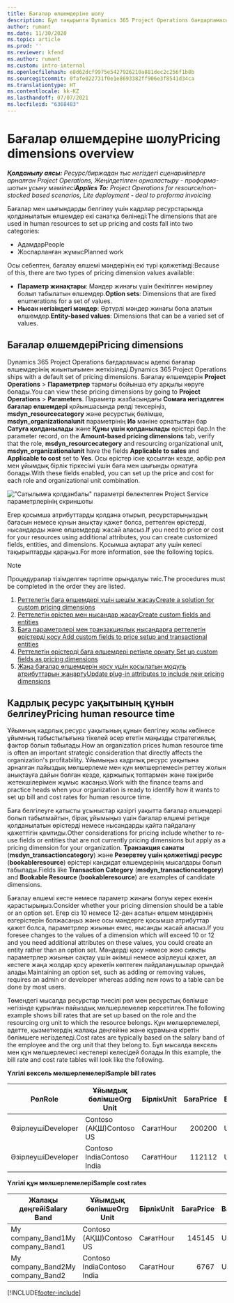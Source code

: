 ```yaml
---
title: Бағалар өлшемдеріне шолу
description: Бұл тақырыпта Dynamics 365 Project Operations бағдарламасындағы бағалар өлшемдері туралы ақпарат берілген.
author: rumant
ms.date: 11/30/2020
ms.topic: article
ms.prod: ''
ms.reviewer: kfend
ms.author: rumant
ms.custom: intro-internal
ms.openlocfilehash: e8d62dcf9975e5427926210a881dec2c256f1b8b
ms.sourcegitcommit: 0fafe022731f0e1e8693382ff906e3f8541d34ca
ms.translationtype: HT
ms.contentlocale: kk-KZ
ms.lasthandoff: 07/07/2021
ms.locfileid: "6368483"
---
```

# <a name="pricing-dimensions-overview"></a><span data-ttu-id="7be9f-103">Бағалар өлшемдеріне шолу</span><span class="sxs-lookup"><span data-stu-id="7be9f-103">Pricing dimensions overview</span></span>

<span data-ttu-id="7be9f-104">_**Қолданылу аясы:** Ресурс/биржадан тыс негіздегі сценарийлерге арналған Project Operations, Жеңілдетілген орналастыру - проформа-шотын ұсыну мәмілесі_</span><span class="sxs-lookup"><span data-stu-id="7be9f-104">_**Applies To:** Project Operations for resource/non-stocked based scenarios, Lite deployment - deal to proforma invoicing_</span></span>

<span data-ttu-id="7be9f-105">Бағалар мен шығындарды белгілеу үшін кадрлар ресурстарында қолданылатын өлшемдер екі санатқа бөлінеді:</span><span class="sxs-lookup"><span data-stu-id="7be9f-105">The dimensions that are used in human resources to set up pricing and costs fall into two categories:</span></span>

- <span data-ttu-id="7be9f-106">Адамдар</span><span class="sxs-lookup"><span data-stu-id="7be9f-106">People</span></span>
- <span data-ttu-id="7be9f-107">Жоспарланған жұмыс</span><span class="sxs-lookup"><span data-stu-id="7be9f-107">Planned work</span></span>

<span data-ttu-id="7be9f-108">Осы себептен, бағалау өлшемі мәндерінің екі түрі қолжетімді:</span><span class="sxs-lookup"><span data-stu-id="7be9f-108">Because of this, there are two types of pricing dimension values available:</span></span>

- <span data-ttu-id="7be9f-109">**Параметр жинақтары**: Мәндер жинағы үшін бекітілген нөмірлеу болып табылатын өлшемдер.</span><span class="sxs-lookup"><span data-stu-id="7be9f-109">**Option sets**: Dimensions that are fixed enumerations for a set of values.</span></span>
- <span data-ttu-id="7be9f-110">**Нысан негізіндегі мәндер**: Әртүрлі мәндер жинағы бола алатын өлшемдер.</span><span class="sxs-lookup"><span data-stu-id="7be9f-110">**Entity-based values**: Dimensions that can be a varied set of values.</span></span>

## <a name="pricing-dimensions"></a><span data-ttu-id="7be9f-111">Бағалар өлшемдері</span><span class="sxs-lookup"><span data-stu-id="7be9f-111">Pricing dimensions</span></span>

<span data-ttu-id="7be9f-112">Dynamics 365 Project Operations бағдарламасы әдепкі бағалар өлшемдерінің жиынтығымен жеткізіледі.</span><span class="sxs-lookup"><span data-stu-id="7be9f-112">Dynamics 365 Project Operations ships with a default set of pricing dimensions.</span></span> <span data-ttu-id="7be9f-113">Бағалау өлшемдерін **Project Operations** > **Параметрлер** тармағы бойынша өту арқылы көруге болады.</span><span class="sxs-lookup"><span data-stu-id="7be9f-113">You can view these pricing dimensions by going to **Project Operations** > **Parameters**.</span></span> <span data-ttu-id="7be9f-114">Параметр жазбасындағы **Сомаға негізделген бағалар өлшемдері** қойыншасында рөлді тексеріңіз, **msdyn_resourcecategory** және ресурстық бөлімше, **msdyn_organizationalunit** параметрінің **Иә** мәніне орнатылған бар **Сатуға қолданылады** және **Құны үшін қолданылады** өрістері бар.</span><span class="sxs-lookup"><span data-stu-id="7be9f-114">In the parameter record, on the **Amount-based pricing dimensions** tab, verify that the role, **msdyn_resourcecategory** and resourcing organizational unit, **msdyn_organizationalunit** have the fields **Applicable to sales** and **Applicable to cost** set to **Yes**.</span></span> <span data-ttu-id="7be9f-115">Осы өрістер іске қосылған кезде, әрбір рөл мен ұйымдық бірлік тіркесімі үшін баға мен шығынды орнатуға болады.</span><span class="sxs-lookup"><span data-stu-id="7be9f-115">With these fields enabled, you can set up the price and cost for each role and organizational unit combination.</span></span>

!["Сатылымға қолданбалы" параметрі бөлектелген Project Service параметрлерінің скриншоты](media/PS-OOB-parameters.png)

<span data-ttu-id="7be9f-117">Егер қосымша атрибуттарды қолдана отырып, ресурстарыңыздың бағасын немесе құнын анықтау қажет болса, реттелген өрістерді, нысандарды және өлшемдерді жасай аласыз.</span><span class="sxs-lookup"><span data-stu-id="7be9f-117">If you need to price or cost for your resources using additional attributes, you can create customized fields, entities, and dimensions.</span></span> <span data-ttu-id="7be9f-118">Қосымша ақпарат алу үшін келесі тақырыптарды қараңыз.</span><span class="sxs-lookup"><span data-stu-id="7be9f-118">For more information, see the following topics.</span></span> 
  
  > [!NOTE]
  > <span data-ttu-id="7be9f-119">Процедуралар тізімделген тәртіпте орындалуы тиіс.</span><span class="sxs-lookup"><span data-stu-id="7be9f-119">The procedures must be completed in the order they are listed.</span></span>

1. [<span data-ttu-id="7be9f-120">Реттелетін баға өлшемдері үшін шешім жасау</span><span class="sxs-lookup"><span data-stu-id="7be9f-120">Create a solution for custom pricing dimensions</span></span>](../sales/create-solution-custompd.md)
2. [<span data-ttu-id="7be9f-121">Реттелетін өрістер мен нысандар жасау</span><span class="sxs-lookup"><span data-stu-id="7be9f-121">Create custom fields and entities</span></span>](create-custom-fields-entities-pricing-dimensions.md)
3. [<span data-ttu-id="7be9f-122">Баға параметрлері мен транзакциялық нысандарға реттелетін өрістерді қосу </span><span class="sxs-lookup"><span data-stu-id="7be9f-122">Add custom fields to price setup and transactional entities</span></span>](add-custom-fields-price-setup-transactional-entities.md)
4. [<span data-ttu-id="7be9f-123">Реттелетін өрістерді баға өлшемдері ретінде орнату </span><span class="sxs-lookup"><span data-stu-id="7be9f-123">Set up custom fields as pricing dimensions</span></span>](set-up-custom-fields-pricing-dimensions.md)
5. [<span data-ttu-id="7be9f-124">Жаңа бағалар өлшемдерін қосу үшін қосылатын модуль атрибуттарын жаңарту</span><span class="sxs-lookup"><span data-stu-id="7be9f-124">Update plug-in attributes to include new pricing dimensions</span></span>](update-plugin-attributes-pd.md)


## <a name="pricing-human-resource-time"></a><span data-ttu-id="7be9f-125">Кадрлық ресурс уақытының құнын белгілеу</span><span class="sxs-lookup"><span data-stu-id="7be9f-125">Pricing human resource time</span></span>
<span data-ttu-id="7be9f-126">Ұйымның кадрлық ресурс уақытының құнын белгілеу жолы көбінесе ұйымның табыстылығына тікелей әсер ететін маңызды стратегиялық фактор болып табылады.</span><span class="sxs-lookup"><span data-stu-id="7be9f-126">How an organization prices human resource time is often an important strategic consideration that directly affects the organization's profitability.</span></span> <span data-ttu-id="7be9f-127">Ұйымыңыз кадрлық ресурс уақытына арналған пайыздық мөлшерлеме мен құн мөлшерлемесін реттеу жолын анықтауға дайын болған кезде, қаржылық топтармен және тәжірибе жетекшілерімен жұмыс жасаңыз.</span><span class="sxs-lookup"><span data-stu-id="7be9f-127">Work with the finance teams and practice heads when your organization is ready to identify how it wants to set up bill and cost rates for human resource time.</span></span>

<span data-ttu-id="7be9f-128">Баға белгілеуге қатысты ұсыныстар қазіргі уақытта бағалар өлшемдері болып табылмайтын, бірақ ұйымыңыз үшін бағалар өлшемі ретінде қолданылатын өрістерді немесе нысандарды қайта пайдалану қажеттігін қамтиды.</span><span class="sxs-lookup"><span data-stu-id="7be9f-128">Other considerations for pricing include whether to re-use fields or entities that are not currently pricing dimensions but apply as a pricing dimension for your organization.</span></span> <span data-ttu-id="7be9f-129">**Транзакция санаты** (**msdyn_transactioncategory**) және **Резервтеу үшін қолжетімді ресурс** (**bookableresource**) өрістері кандидат өлшемдерінің мысалдары болып табылады.</span><span class="sxs-lookup"><span data-stu-id="7be9f-129">Fields like **Transaction Category** (**msdyn_transactioncategory**) and **Bookable Resource** (**bookableresource**) are examples of candidate dimensions.</span></span> 

<span data-ttu-id="7be9f-130">Бағалау өлшемі кесте немесе параметр жинағы болуы керек екенін қарастырыңыз.</span><span class="sxs-lookup"><span data-stu-id="7be9f-130">Consider whether your pricing dimension should be a table or an option set.</span></span> <span data-ttu-id="7be9f-131">Егер сіз 10 немесе 12-ден асатын өлшем мәндерінің өзгерістерін болжасаңыз және осы мәндерге қосымша атрибуттар қажет болса, параметрлер жиынын емес, нысанды жасай аласыз.</span><span class="sxs-lookup"><span data-stu-id="7be9f-131">If you foresee changes to the values of a dimension which will exceed 10 or 12 and you need additional attributes on these values, you could create an entity rather than an option set.</span></span> <span data-ttu-id="7be9f-132">Мәндерді қосу немесе жою сияқты параметрлер жиынын сақтау үшін әкімші немесе әзірлеуші қажет, ал кестеге жаңа жолдар қосу әрекетін көптеген пайдаланушылар орындай алады.</span><span class="sxs-lookup"><span data-stu-id="7be9f-132">Maintaining an option set, such as adding or removing values, requires an admin or developer whereas adding new rows to a table can be done by most users.</span></span>

<span data-ttu-id="7be9f-133">Төмендегі мысалда ресурстар тиесілі рөл мен ресурстық бөлімше негізінде құрылған пайыздық мөлшерлемелер көрсетілген.</span><span class="sxs-lookup"><span data-stu-id="7be9f-133">The following example shows bill rates that are set up based on the role and the resourcing org unit to which the resource belongs.</span></span> <span data-ttu-id="7be9f-134">Құн мөлшерлемелері, әдетте, қызметкердің жалақы деңгейіне және құрамына кіретін бөлімшеге негізделеді.</span><span class="sxs-lookup"><span data-stu-id="7be9f-134">Cost rates are typically based on the salary band of the employee and the org unit that they belong to.</span></span> <span data-ttu-id="7be9f-135">Бұл мысалда вексель мен құн мөлшерлемесі кестелері келесідей болады.</span><span class="sxs-lookup"><span data-stu-id="7be9f-135">In this example, the bill rate and cost rate tables will look like the following.</span></span>

<span data-ttu-id="7be9f-136">**Үлгілі вексель мөлшерлемелері**</span><span class="sxs-lookup"><span data-stu-id="7be9f-136">**Sample bill rates**</span></span>

| <span data-ttu-id="7be9f-137">Рөл</span><span class="sxs-lookup"><span data-stu-id="7be9f-137">Role</span></span>        | <span data-ttu-id="7be9f-138">Ұйымдық бөлімше</span><span class="sxs-lookup"><span data-stu-id="7be9f-138">Org Unit</span></span>    |<span data-ttu-id="7be9f-139">Бірлік</span><span class="sxs-lookup"><span data-stu-id="7be9f-139">Unit</span></span>      |<span data-ttu-id="7be9f-140">Баға</span><span class="sxs-lookup"><span data-stu-id="7be9f-140">Price</span></span>      |<span data-ttu-id="7be9f-141">Валюта</span><span class="sxs-lookup"><span data-stu-id="7be9f-141">Currency</span></span>  |
| ------------|-------------|----------|----------:|----------|
| <span data-ttu-id="7be9f-142">Әзірлеуші</span><span class="sxs-lookup"><span data-stu-id="7be9f-142">Developer</span></span>   | <span data-ttu-id="7be9f-143">Contoso (АҚШ)</span><span class="sxs-lookup"><span data-stu-id="7be9f-143">Contoso US</span></span>  |<span data-ttu-id="7be9f-144">Сағат</span><span class="sxs-lookup"><span data-stu-id="7be9f-144">Hour</span></span> | <span data-ttu-id="7be9f-145">200</span><span class="sxs-lookup"><span data-stu-id="7be9f-145">200</span></span>|<span data-ttu-id="7be9f-146">USD</span><span class="sxs-lookup"><span data-stu-id="7be9f-146">USD</span></span>     |
| <span data-ttu-id="7be9f-147">Әзірлеуші</span><span class="sxs-lookup"><span data-stu-id="7be9f-147">Developer</span></span>   | <span data-ttu-id="7be9f-148">Contoso India</span><span class="sxs-lookup"><span data-stu-id="7be9f-148">Contoso India</span></span> |<span data-ttu-id="7be9f-149">Сағат</span><span class="sxs-lookup"><span data-stu-id="7be9f-149">Hour</span></span>|   <span data-ttu-id="7be9f-150">112</span><span class="sxs-lookup"><span data-stu-id="7be9f-150">112</span></span>|<span data-ttu-id="7be9f-151">USD</span><span class="sxs-lookup"><span data-stu-id="7be9f-151">USD</span></span>     |


<span data-ttu-id="7be9f-152">**Үлгілі құн мөлшерлемелері**</span><span class="sxs-lookup"><span data-stu-id="7be9f-152">**Sample cost rates**</span></span>

| <span data-ttu-id="7be9f-153">Жалақы деңгейі</span><span class="sxs-lookup"><span data-stu-id="7be9f-153">Salary Band</span></span>     | <span data-ttu-id="7be9f-154">Ұйымдық бөлімше</span><span class="sxs-lookup"><span data-stu-id="7be9f-154">Org Unit</span></span>    |<span data-ttu-id="7be9f-155">Бірлік</span><span class="sxs-lookup"><span data-stu-id="7be9f-155">Unit</span></span>      |<span data-ttu-id="7be9f-156">Баға</span><span class="sxs-lookup"><span data-stu-id="7be9f-156">Price</span></span>      |<span data-ttu-id="7be9f-157">Валюта</span><span class="sxs-lookup"><span data-stu-id="7be9f-157">Currency</span></span>  |
| ----------------|-------------|----------|----------:|----------|
| <span data-ttu-id="7be9f-158">My company_Band1</span><span class="sxs-lookup"><span data-stu-id="7be9f-158">My company_Band1</span></span> | <span data-ttu-id="7be9f-159">Contoso (АҚШ)</span><span class="sxs-lookup"><span data-stu-id="7be9f-159">Contoso US</span></span>  |<span data-ttu-id="7be9f-160">Сағат</span><span class="sxs-lookup"><span data-stu-id="7be9f-160">Hour</span></span> | <span data-ttu-id="7be9f-161">145</span><span class="sxs-lookup"><span data-stu-id="7be9f-161">145</span></span>|<span data-ttu-id="7be9f-162">USD</span><span class="sxs-lookup"><span data-stu-id="7be9f-162">USD</span></span>     |
| <span data-ttu-id="7be9f-163">My company_Band2</span><span class="sxs-lookup"><span data-stu-id="7be9f-163">My company_Band2</span></span> | <span data-ttu-id="7be9f-164">Contoso India</span><span class="sxs-lookup"><span data-stu-id="7be9f-164">Contoso India</span></span> |<span data-ttu-id="7be9f-165">Сағат</span><span class="sxs-lookup"><span data-stu-id="7be9f-165">Hour</span></span>|   <span data-ttu-id="7be9f-166">67</span><span class="sxs-lookup"><span data-stu-id="7be9f-166">67</span></span>|<span data-ttu-id="7be9f-167">USD</span><span class="sxs-lookup"><span data-stu-id="7be9f-167">USD</span></span>     |


[!INCLUDE[footer-include](../includes/footer-banner.md)]